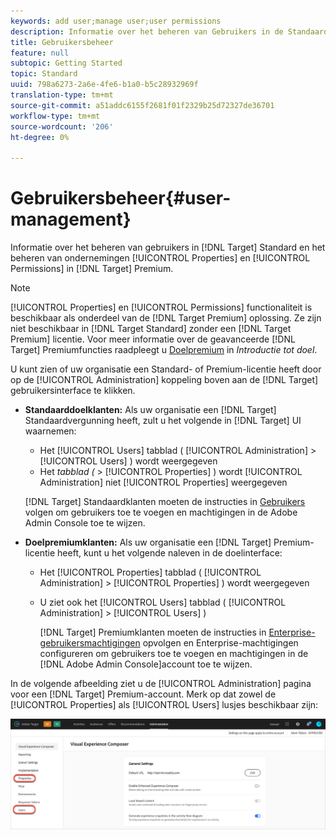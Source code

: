 ```yaml
---
keywords: add user;manage user;user permissions
description: Informatie over het beheren van Gebruikers in de Standaard van het Doel en het beheren van ondernemingsEigenschappen en Toestemmingen in de Premie van het Doel.
title: Gebruikersbeheer
feature: null
subtopic: Getting Started
topic: Standard
uuid: 798a6273-2a6e-4fe6-b1a0-b5c28932969f
translation-type: tm+mt
source-git-commit: a51addc6155f2681f01f2329b25d72327de36701
workflow-type: tm+mt
source-wordcount: '206'
ht-degree: 0%

---
```



# Gebruikersbeheer{#user-management}

Informatie over het beheren van gebruikers in [!DNL Target] Standard en het beheren van ondernemingen [!UICONTROL Properties] en [!UICONTROL Permissions] in [!DNL Target] Premium.

>[!NOTE]
>
>[!UICONTROL Properties] en [!UICONTROL Permissions] functionaliteit is beschikbaar als onderdeel van de [!DNL Target Premium] oplossing. Ze zijn niet beschikbaar in [!DNL Target Standard] zonder een [!DNL Target Premium] licentie. Voor meer informatie over de geavanceerde [!DNL Target] Premiumfuncties raadpleegt u [Doelpremium](/help/c-intro/intro.md#premium) in *Introductie tot doel*.

U kunt zien of uw organisatie een Standard- of Premium-licentie heeft door op de [!UICONTROL Administration] koppeling boven aan de [!DNL Target] gebruikersinterface te klikken.

* **Standaarddoelklanten:** Als uw organisatie een [!DNL Target] Standaardvergunning heeft, zult u het volgende in [!DNL Target] UI waarnemen:

   * Het [!UICONTROL Users] tabblad ( [!UICONTROL Administration] > [!UICONTROL Users] ) wordt weergegeven
   * Het *tabblad (* > [!UICONTROL Properties] ) wordt [!UICONTROL Administration] niet [!UICONTROL Properties] weergegeven

   [!DNL Target] Standaardklanten moeten de instructies in [Gebruikers](/help/administrating-target/c-user-management/c-user-management/user-management.md) volgen om gebruikers toe te voegen en machtigingen in de Adobe Admin Console toe te wijzen.

* **Doelpremiumklanten:** Als uw organisatie een [!DNL Target] Premium-licentie heeft, kunt u het volgende naleven in de doelinterface:

   * Het [!UICONTROL Properties] tabblad ( [!UICONTROL Administration] > [!UICONTROL Properties] ) wordt weergegeven
   * U ziet ook het [!UICONTROL Users] tabblad ( [!UICONTROL Administration] > [!UICONTROL Users] )

      [!DNL Target] Premiumklanten moeten de instructies in [Enterprise-gebruikersmachtigingen](../../administrating-target/c-user-management/property-channel/property-channel.md#concept_E396B16FA2024ADBA27BC056138F9838) opvolgen en Enterprise-machtigingen [](../../administrating-target/c-user-management/property-channel/properties-overview.md#concept_22F2855DBF0D4754B9460F5D68749C71) configureren om gebruikers toe te voegen en machtigingen in de [!DNL Adobe Admin Console]account toe te wijzen.

In de volgende afbeelding ziet u de [!UICONTROL Administration] pagina voor een [!DNL Target] Premium-account. Merk op dat zowel de [!UICONTROL Properties] als [!UICONTROL Users] lusjes beschikbaar zijn:

![Het tabblad Beheer](/help/administrating-target/assets/premium.png)

